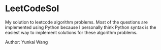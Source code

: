 # LeetCodeSol
My solution to leetcode algorithm problems. Most of the questions are implemented using Python because I personally think Python syntax is the easiest way to implement solutions for these algorithm problems.

Author: Yunkai Wang
